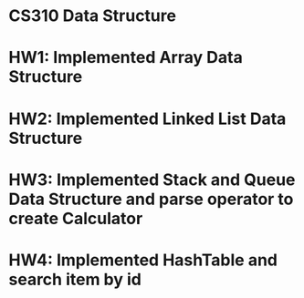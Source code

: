 # CS310 Data Structure

# HW1: Implemented Array Data Structure

# HW2: Implemented Linked List Data Structure

# HW3: Implemented Stack and Queue Data Structure and parse operator to create Calculator

# HW4: Implemented HashTable and search item by id 
